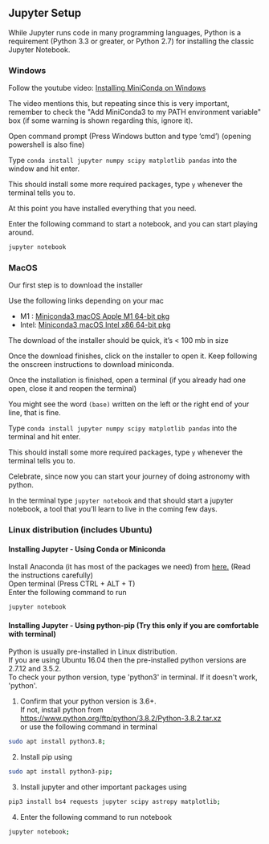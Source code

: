 ## Jupyter Setup
While Jupyter runs code in many programming languages, Python is a requirement (Python 3.3 or greater, or Python 2.7) for installing the classic Jupyter Notebook.  

### Windows
Follow the youtube video: [Installing MiniConda on Windows](https://www.youtube.com/watch?v=-H_onyfW9VE)

The video mentions this, but repeating since this is very important, remember to check the "Add MiniConda3 to my PATH environment variable" box (if some warning is shown regarding this, ignore it).  

Open command prompt (Press Windows button and type ‘cmd’) (opening powershell is also fine)

Type `conda install jupyter numpy scipy matplotlib pandas` into the window and hit enter.

This should install some more required packages, type `y` whenever the terminal tells you to. 

At this point you have installed everything that you need.

Enter the following command to start a notebook, and you can start playing around.
```bash  
jupyter notebook  
```  

### MacOS
Our first step is to download the installer

Use the following links depending on your mac

- M1 : [Miniconda3 macOS Apple M1 64-bit pkg](https://repo.anaconda.com/miniconda/Miniconda3-latest-MacOSX-arm64.pkg)
- Intel: [Miniconda3 macOS Intel x86 64-bit pkg](https://repo.anaconda.com/miniconda/Miniconda3-latest-MacOSX-x86_64.pkg)

The download of the installer should be quick, it’s < 100 mb in size

Once the download finishes, click on the installer to open it. Keep following the onscreen instructions to download miniconda.

Once the installation is finished, open a terminal (if you already had one open, close it and reopen the terminal)

You might see the word `(base)` written on the left or the right end of your line, that is fine.

Type `conda install jupyter numpy scipy matplotlib pandas` into the terminal and hit enter.

This should install some more required packages, type `y` whenever the terminal tells you to.

Celebrate, since now you can start your journey of doing astronomy with python.

In the terminal type `jupyter notebook` and that should start a jupyter notebook, a tool that you’ll learn to live in the coming few days.


### Linux distribution (includes Ubuntu)
#### Installing Jupyter - Using Conda or Miniconda
Install Anaconda (it has most of the packages we need) from [here.](https://docs.anaconda.com/anaconda/install/linux/ "Installing Anaconda on Linux") (Read the instructions carefully)  
Open terminal (Press CTRL + ALT + T)  
Enter the following command to run  
```bash  
jupyter notebook  
```  

#### Installing Jupyter - Using python-pip (Try this only if you are comfortable with terminal)
Python is usually pre-installed in Linux distribution.  
If you are using Ubuntu 16.04 then the pre-installed python versions are 2.7.12 and 3.5.2.  
To check your python version, type 'python3' in terminal. If it doesn't work, 'python'.  
1. Confirm that your python version is 3.6+.  
If not, install python from https://www.python.org/ftp/python/3.8.2/Python-3.8.2.tar.xz  
or use the following command in terminal  
```bash  
sudo apt install python3.8;  
```  
2. Install pip using  
```bash  
sudo apt install python3-pip;  
```  
3. Install jupyter and other important packages using  
```bash  
pip3 install bs4 requests jupyter scipy astropy matplotlib;  
```  
4. Enter the following command to run notebook  
```bash  
jupyter notebook;  
```  

